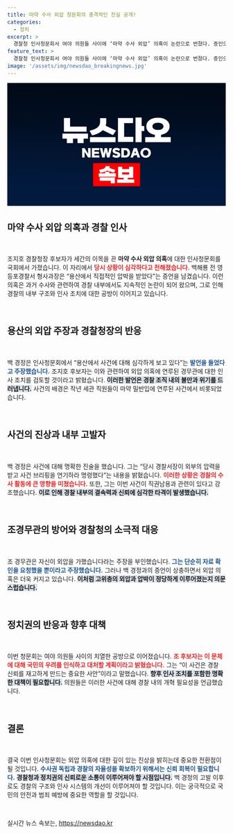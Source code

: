```yaml
---
title: 마약 수사 외압 청문회의 충격적인 진실 공개!
categories:
  - 정치
excerpt: >
  경찰청 인사청문회서 여야 의원들 사이에 ‘마약 수사 외압’ 의혹이 논란으로 번졌다. 증인으로 출석한 경정은 용산에서의 외압 발언을 주장했고, 조 후보자는 이에 대한 인사 조치를 검토 중이라고 밝혔다. 과연 진실은 무엇일까?
feature_text: >
  경찰청 인사청문회서 여야 의원들 사이에 ‘마약 수사 외압’ 의혹이 논란으로 번졌다. 증인으로 출석한 경정은 용산에서의 외압 발언을 주장했고, 조 후보자는 이에 대한 인사 조치를 검토 중이라고 밝혔다. 과연 진실은 무엇일까?
image: '/assets/img/newsdao_breakingnews.jpg'
---
```


<p><img src="/assets/img/newsdao_breakingnews.jpg" alt="firstkoreanews 속보" /></p>

<h2 data-ke-size="size26">마약 수사 외압 의혹과 경찰 인사</h2>

<p data-ke-size="size16">&nbsp;</p>

<p>조지호 경찰청장 후보자가 세간의 이목을 끈 <b>마약 수사 외압 의혹</b>에 대한 인사청문회를 국회에서 가졌습니다. 이 자리에서 <b><span style="color: #ee2323;">당시 상황이 심각하다고 전해졌습니다.</span></b> 백해룡 전 영등포경찰서 형사과장은 “용산에서 직접적인 압박을 받았다”는 증언을 남겼습니다. 이런 의혹은 과거 수사와 관련하여 경찰 내부에서도 지속적인 논란이 되어 왔으며, 그로 인해 경찰의 내부 구조와 인사 조치에 대한 공방이 이어지고 있습니다. </p>

<p data-ke-size="size16">&nbsp;</p>

<h2 data-ke-size="size26">용산의 외압 주장과 경찰청장의 반응</h2>

<p data-ke-size="size16">&nbsp;</p>

<p>백 경정은 인사청문회에서 “용산에서 사건에 대해 심각하게 보고 있다”는 <b><span style="color: #1a5490;">발언을 들었다고 주장했습니다.</span></b> 조지호 후보자는 이와 관련하여 외압 의혹에 연루된 경무관에 대한 인사 조치를 검토할 것이라고 밝혔습니다. <b><span style="background-color: #21538527;">이러한 발언은 경찰 조직 내의 불만과 위기를 드러냅니다.</span></b> 사건의 배경은 작년 세관 직원들이 마약 밀반입에 연루된 사건에서 비롯되었습니다.</p>

<p data-ke-size="size16">&nbsp;</p>

<h2 data-ke-size="size26">사건의 진상과 내부 고발자</h2>

<p data-ke-size="size16">&nbsp;</p>

<p>백 경정은 사건에 대해 명확한 진술을 했습니다. 그는 “당시 경찰서장이 외부의 압력을 받고 사건 브리핑을 연기하라 명령했다”는 내용을 밝혔습니다. <b><span style="color: #ee2323;">이러한 상황은 경찰의 수사 활동에 큰 영향을 미쳤습니다.</span></b> 또한, 그는 이번 사건이 직권남용과 관련이 있다고 강조했습니다. <b><span style="background-color: #21538527;">이로 인해 경찰 내부의 결속력과 신뢰에 심각한 타격이 발생했습니다.</span></b></p>

<p data-ke-size="size16">&nbsp;</p>

<h2 data-ke-size="size26">조경무관의 방어와 경찰청의 소극적 대응</h2>

<p data-ke-size="size16">&nbsp;</p>

<p>조 경무관은 자신이 외압을 가했습니다라는 주장을 부인했습니다. <b><span style="color: #1a5490;">그는 단순히 자료 확인을 요청했을 뿐이라고 주장했습니다.</span></b> 그러나 백 경정과의 증언이 상충하면서 외압 의혹은 더욱 커지고 있습니다. <b><span style="background-color: #21538527;">이처럼 고위층의 외압과 압박이 정당하게 이루어졌는지 의문스럽습니다.</span></b></p>

<p data-ke-size="size16">&nbsp;</p>

<h2 data-ke-size="size26">정치권의 반응과 향후 대책</h2>

<p data-ke-size="size16">&nbsp;</p>

<p>이번 청문회는 여야 의원들 사이의 치열한 공방으로 이어졌습니다. <b><span style="color: #ee2323;">조 후보자는 이 문제에 대해 국민의 우려를 인식하고 대처할 계획이라고 밝혔습니다.</span></b> 그는 “이 사건은 경찰 신뢰를 재고하게 만드는 중요한 사안”이라고 말했습니다. <b><span style="background-color: #21538527;">향후 인사 조치를 포함한 명확한 대책이 필요합니다.</span></b> 의원들은 이러한 사건에 대해 경찰 내의 개혁 필요성을 언급했습니다. </p>

<p data-ke-size="size16">&nbsp;</p>

<h2 data-ke-size="size26">결론</h2>

<p data-ke-size="size16">&nbsp;</p>

<p>결국 이번 인사청문회는 외압 의혹에 대한 깊이 있는 진상을 밝히는데 중요한 전환점이 될 것입니다. <b><span style="color: #1a5490;">수사권 독립과 경찰의 자율성을 확보하기 위해서는 신뢰 회복이 필요합니다.</span></b> <b><span style="background-color: #21538527;">경찰청과 정치권의 신뢰로운 소통이 이루어져야 할 시점입니다.</span></b> 백 경정의 고발 이후로도 경찰의 구조와 인사 시스템의 개선이 이루어져야 할 것입니다. 이는 궁극적으로 국민의 안전과 범죄 예방에 중요한 역할을 할 것입니다. </p>

<p data-ke-size="size16">&nbsp;</p>
실시간 뉴스 속보는, <a href="https://newsdao.kr" rel="dofollow">https://newsdao.kr</a>


